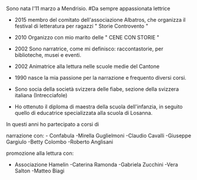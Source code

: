 Sono nata l'11 marzo a Mendrisio.
#Da sempre appassionata lettrice


- 2015 membro del comitato dell&apos;associazione Albatros, che organizza il festival di letteratura per ragazzi &quot; Storie Controvento &quot;
- 2010 Organizzo con mio marito delle &quot; CENE CON STORIE &quot;
- 2002 Sono narratrice, come mi definisco: raccontastorie, per biblioteche, musei e eventi.
- 2002 Animatrice alla lettura nelle scuole medie del Cantone
- 1990 nasce la mia passione per la narrazione e frequento diversi corsi.


- Sono socia della societ&agrave; svizzera delle fiabe, sezione della svizzera italiana (Intrecciafole)


- Ho ottenuto il diploma di maestra della scuola dell'infanzia, in seguito quello di educatrice specializzata alla scuola di Losanna. 


In questi anni ho partecipato a corsi di

narrazione con: - Confabula -Mirella Guglielmoni -Claudio Cavalli -Giuseppe Gargiulo -Betty Colombo 
-Roberto Anglisani

promozione alla lettura con:
- Associazione Hamelin -Caterina Ramonda -Gabriela Zucchini -Vera Salton 
-Matteo Biagi